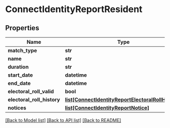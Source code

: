 # ConnectIdentityReportResident

## Properties
Name | Type | Description | Notes
------------ | ------------- | ------------- | -------------
**match_type** | **str** |  | [optional] 
**name** | **str** |  | [optional] 
**duration** | **str** |  | [optional] 
**start_date** | **datetime** |  | [optional] 
**end_date** | **datetime** |  | [optional] 
**electoral_roll_valid** | **bool** |  | [optional] 
**electoral_roll_history** | [**list[ConnectIdentityReportElectoralRollHistory]**](ConnectIdentityReportElectoralRollHistory.md) |  | [optional] 
**notices** | [**list[ConnectIdentityReportNotice]**](ConnectIdentityReportNotice.md) |  | [optional] 

[[Back to Model list]](../README.md#documentation-for-models) [[Back to API list]](../README.md#documentation-for-api-endpoints) [[Back to README]](../README.md)

